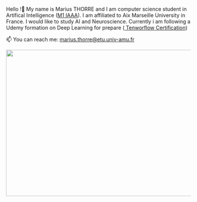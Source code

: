 Hello !👋 My name is Marius THORRE and I am computer science student in Artifical Intelligence (<a href="https://formations.univ-amu.fr/ME5SIN-PRSIN5AC.html">M1 IAAA</a>). 
I am affiliated to Aix Marseille University in France. I would like to study AI and Neuroscience.
Currently i am following a Udemy formation on Deep Learning for prepare (<a href="https://www.tensorflow.org/certificate?hl=fr"> Tenworflow Certification</a>)

📫 You can reach me: marius.thorre@etu.univ-amu.fr



<img src="https://upload.wikimedia.org/wikipedia/commons/1/17/Digital_rain_animation_small_letters_clear.gif" width="600" height="400" />


